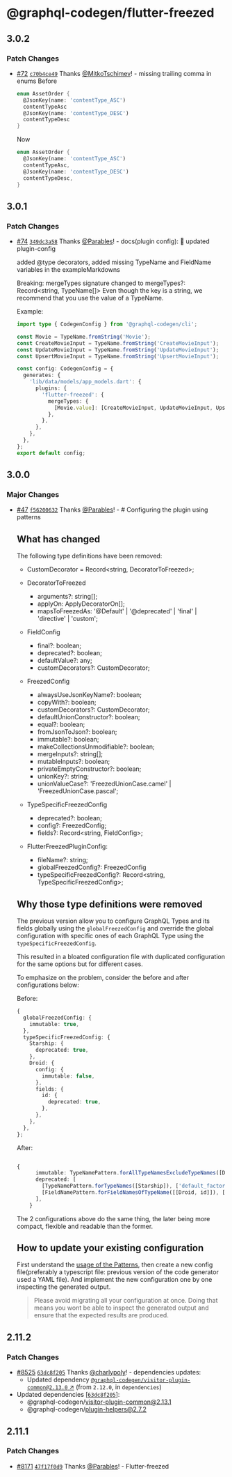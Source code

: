 # @graphql-codegen/flutter-freezed

## 3.0.2

### Patch Changes

- [#72](https://github.com/dotansimha/graphql-code-generator-community/pull/72) [`c70b4ce49`](https://github.com/dotansimha/graphql-code-generator-community/commit/c70b4ce4967db700266a64d514b8c787e7c0cf9a) Thanks [@MitkoTschimev](https://github.com/MitkoTschimev)! - missing trailing comma in enums
  Before
  ```dart
  enum AssetOrder {
    @JsonKey(name: 'contentType_ASC')
    contentTypeAsc
    @JsonKey(name: 'contentType_DESC')
    contentTypeDesc
  }
  ```
  Now
  ```dart
  enum AssetOrder {
    @JsonKey(name: 'contentType_ASC')
    contentTypeAsc,
    @JsonKey(name: 'contentType_DESC')
    contentTypeDesc,
  }
  ```

## 3.0.1

### Patch Changes

- [#74](https://github.com/dotansimha/graphql-code-generator-community/pull/74) [`349dc3a58`](https://github.com/dotansimha/graphql-code-generator-community/commit/349dc3a58bd7822cef984614d4282fa9d90e74be) Thanks [@Parables](https://github.com/Parables)! - docs(plugin config): :memo: updated plugin-config

  added @type decorators, added missing TypeName and FieldName variables in the exampleMarkdowns

  Breaking: mergeTypes signature changed to mergeTypes?: Record<string, TypeName[]>
  Even though the key is a string, we recommend that you use the value of a TypeName.

  Example:

  ```ts filename='codegen.ts'
  import type { CodegenConfig } from '@graphql-codegen/cli';

  const Movie = TypeName.fromString('Movie');
  const CreateMovieInput = TypeName.fromString('CreateMovieInput');
  const UpdateMovieInput = TypeName.fromString('UpdateMovieInput');
  const UpsertMovieInput = TypeName.fromString('UpsertMovieInput');

  const config: CodegenConfig = {
    generates: {
      'lib/data/models/app_models.dart': {
        plugins: {
          'flutter-freezed': {
            mergeTypes: {
              [Movie.value]: [CreateMovieInput, UpdateMovieInput, UpsertMovieInput],
            },
          },
        },
      },
    },
  };
  export default config;
  ```

## 3.0.0

### Major Changes

- [#47](https://github.com/dotansimha/graphql-code-generator-community/pull/47) [`f56200632`](https://github.com/dotansimha/graphql-code-generator-community/commit/f56200632b974be64b0c41c947620d46500ad9c3) Thanks [@Parables](https://github.com/Parables)! - # Configuring the plugin using patterns

  ## What has changed

  The following type definitions have been removed:

  - CustomDecorator = Record<string, DecoratorToFreezed>;

  - DecoratorToFreezed

    - arguments?: string[];
    - applyOn: ApplyDecoratorOn[];
    - mapsToFreezedAs: '@Default' | '@deprecated' | 'final' | 'directive' | 'custom';

  - FieldConfig

    - final?: boolean;
    - deprecated?: boolean;
    - defaultValue?: any;
    - customDecorators?: CustomDecorator;

  - FreezedConfig

    - alwaysUseJsonKeyName?: boolean;
    - copyWith?: boolean;
    - customDecorators?: CustomDecorator;
    - defaultUnionConstructor?: boolean;
    - equal?: boolean;
    - fromJsonToJson?: boolean;
    - immutable?: boolean;
    - makeCollectionsUnmodifiable?: boolean;
    - mergeInputs?: string[];
    - mutableInputs?: boolean;
    - privateEmptyConstructor?: boolean;
    - unionKey?: string;
    - unionValueCase?: 'FreezedUnionCase.camel' | 'FreezedUnionCase.pascal';

  - TypeSpecificFreezedConfig

    - deprecated?: boolean;
    - config?: FreezedConfig;
    - fields?: Record<string, FieldConfig>;

  - FlutterFreezedPluginConfig:
    - fileName?: string;
    - globalFreezedConfig?: FreezedConfig
    - typeSpecificFreezedConfig?: Record<string, TypeSpecificFreezedConfig>;

  ## Why those type definitions were removed

  The previous version allow you to configure GraphQL Types and its fields globally using the `globalFreezedConfig` and override the global configuration with specific ones of each GraphQL Type using the `typeSpecificFreezedConfig`.

  This resulted in a bloated configuration file with duplicated configuration for the same options but for different cases.

  To emphasize on the problem, consider the before and after configurations below:

  Before:

  ```ts
  {
    globalFreezedConfig: {
      immutable: true,
    },
    typeSpecificFreezedConfig: {
      Starship: {
        deprecated: true,
      },
      Droid: {
        config: {
          immutable: false,
        },
        fields: {
          id: {
            deprecated: true,
          },
        },
      },
    },
  };
  ```

  After:

  ```ts

  {
        immutable: TypeNamePattern.forAllTypeNamesExcludeTypeNames([Droid]),
        deprecated: [
          [TypeNamePattern.forTypeNames([Starship]), ['default_factory']],
          [FieldNamePattern.forFieldNamesOfTypeName([[Droid, id]]), ['default_factory_parameter']],
        ],
      }
  ```

  The 2 configurations above do the same thing, the later being more compact, flexible and readable than the former.

  ## How to update your existing configuration

  First understand the [usage of the Patterns](https://the-guild.dev/graphql/codegen/docs/guides/flutter-freezed#configuring-the-plugin), then create a new config file(preferably a typescript file: previous version of the code generator used a YAML file).
  And implement the new configuration one by one inspecting the generated output.

  > Please avoid migrating all your configuration at once. Doing that means you wont be able to inspect the generated output and ensure that the expected results are produced.

## 2.11.2

### Patch Changes

- [#8525](https://github.com/dotansimha/graphql-code-generator/pull/8525) [`63dc8f205`](https://github.com/dotansimha/graphql-code-generator/commit/63dc8f2054e27b944f7d8dc59db8afa85760a127) Thanks [@charlypoly](https://github.com/charlypoly)! - dependencies updates:
  - Updated dependency [`@graphql-codegen/visitor-plugin-common@2.13.0` ↗︎](https://www.npmjs.com/package/@graphql-codegen/visitor-plugin-common/v/2.13.0) (from `2.12.0`, in `dependencies`)
- Updated dependencies [[`63dc8f205`](https://github.com/dotansimha/graphql-code-generator/commit/63dc8f2054e27b944f7d8dc59db8afa85760a127)]:
  - @graphql-codegen/visitor-plugin-common@2.13.1
  - @graphql-codegen/plugin-helpers@2.7.2

## 2.11.1

### Patch Changes

- [#8171](https://github.com/dotansimha/graphql-code-generator/pull/8171) [`47f17f0d9`](https://github.com/dotansimha/graphql-code-generator/commit/47f17f0d9a2c4b57221397d3ec7f3882762b9cbe) Thanks [@Parables](https://github.com/Parables)! - Flutter-freezed
